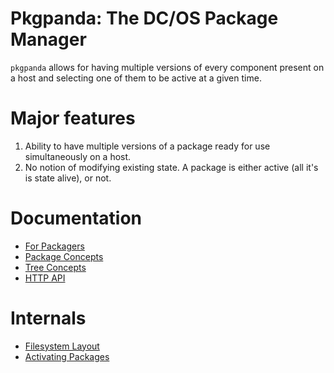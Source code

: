# Pkgpanda: The DC/OS Package Manager

`pkgpanda` allows for having multiple versions of every component present on a host and selecting one of them to
be active at a given time.

# Major features

1. Ability to have multiple versions of a package ready for use simultaneously on a host.
2. No notion of modifying existing state. A package is either active (all it's is state alive), or not.

# Documentation

* [For Packagers](create_and_maintain_packages.md)
* [Package Concepts](package_concepts.md)
* [Tree Concepts](tree_concepts.md)
* [HTTP API](http.md)

# Internals

* [Filesystem Layout](filesystem_layout.md)
* [Activating Packages](activating.md)
